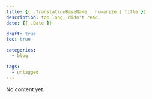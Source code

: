 ```yaml
---
title: {{ .TranslationBaseName | humanize | title }}
description: too long, didn't read.
date: {{ .Date }}

draft: true
toc: true

categories:
  - blog

tags:
  - untagged
---
```


No content yet.

<!--more-->
